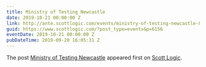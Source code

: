 ```yaml
---
title: Ministry of Testing Newcastle
date: 2019-10-21 00:00:00 Z
link: http://ante.scottlogic.com/events/ministry-of-testing-newcastle-8/
guid: https://www.scottlogic.com/?post_type=events&p=6156
eventDate: 2019-10-21 00:00:00 Z
pubDateTime: 2019-09-20 16:05:31 Z
---
```


<p>The post <a rel="nofollow" href="http://ante.scottlogic.com/events/ministry-of-testing-newcastle-8/">Ministry of Testing Newcastle</a> appeared first on <a rel="nofollow" href="http://ante.scottlogic.com">Scott Logic</a>.</p>
